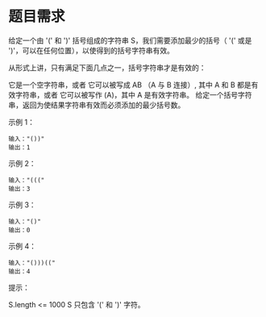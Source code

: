 # 题目需求

给定一个由 '(' 和 ')' 括号组成的字符串 S，我们需要添加最少的括号（ '(' 或是 ')'，可以在任何位置），以使得到的括号字符串有效。

从形式上讲，只有满足下面几点之一，括号字符串才是有效的：

它是一个空字符串，或者
它可以被写成 AB （A 与 B 连接）, 其中 A 和 B 都是有效字符串，或者
它可以被写作 (A)，其中 A 是有效字符串。
给定一个括号字符串，返回为使结果字符串有效而必须添加的最少括号数。

 

示例 1：

```
输入："())"
输出：1
```


示例 2：

```
输入："((("
输出：3
```


示例 3：

```
输入："()"
输出：0
```


示例 4：

```
输入："()))(("
输出：4
```




提示：

S.length <= 1000
S 只包含 '(' 和 ')' 字符。

